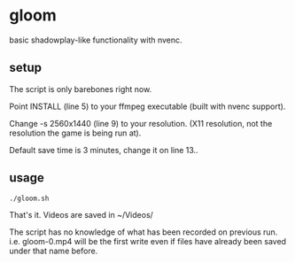 # gloom

basic shadowplay-like functionality with nvenc.

## setup

The script is only barebones right now.

Point INSTALL (line 5) to your ffmpeg executable (built with nvenc support).

Change -s 2560x1440 (line 9) to your resolution.  (X11 resolution, not the resolution the game is being run at).

Default save time is 3 minutes, change it on line 13..

## usage

`./gloom.sh`

That's it.  Videos are saved in ~/Videos/

The script has no knowledge of what has been recorded on previous run. i.e. gloom-0.mp4 will be the first write even if files have already been saved under that name before.
